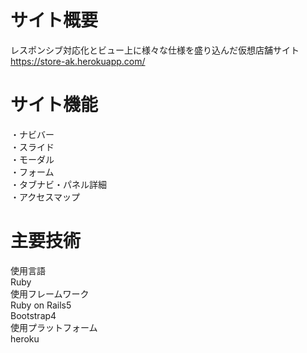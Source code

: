 # サイト概要
レスポンシブ対応化とビュー上に様々な仕様を盛り込んだ仮想店舗サイト  
https://store-ak.herokuapp.com/
# サイト機能
・ナビバー  
・スライド  
・モーダル  
・フォーム  
・タブナビ・パネル詳細  
・アクセスマップ  

# 主要技術
使用言語  
Ruby  
使用フレームワーク  
Ruby on Rails5  
Bootstrap4  
使用プラットフォーム  
heroku  